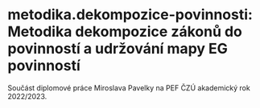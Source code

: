 # metodika.dekompozice-povinnosti: Metodika dekompozice zákonů do povinností a udržování mapy EG povinností

Součást diplomové práce Miroslava Pavelky na PEF ČZÚ akademický rok 2022/2023.


